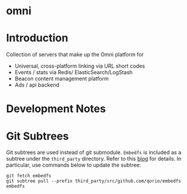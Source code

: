 omni
====

# Introduction

Collection of servers that make up the Omni platform for

- Universal, cross-platform linking via URL short codes
- Events / stats via Redis/ ElasticSearch/LogStash
- Beacon content management platform
- Ads / api backend


# Development Notes

# Git Subtrees

Git subtrees are used instead of git submodule.  `Embedfs` is included as a subtree under the `third_party` directory.
Refer to this [blog](http://blogs.atlassian.com/2013/05/alternatives-to-git-submodule-git-subtree/) for details.
In particular, use commands below to update the subtree:

```
git fetch embedfs
git subtree pull --prefix third_party/src/github.com/qorio/embedfs embedfs
```
